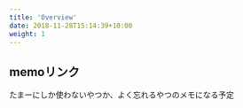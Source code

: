 ```yaml
---
title: 'Overview'
date: 2018-11-28T15:14:39+10:00
weight: 1
---
```


## memoリンク

たまーにしか使わないやつか、よく忘れるやつのメモになる予定
